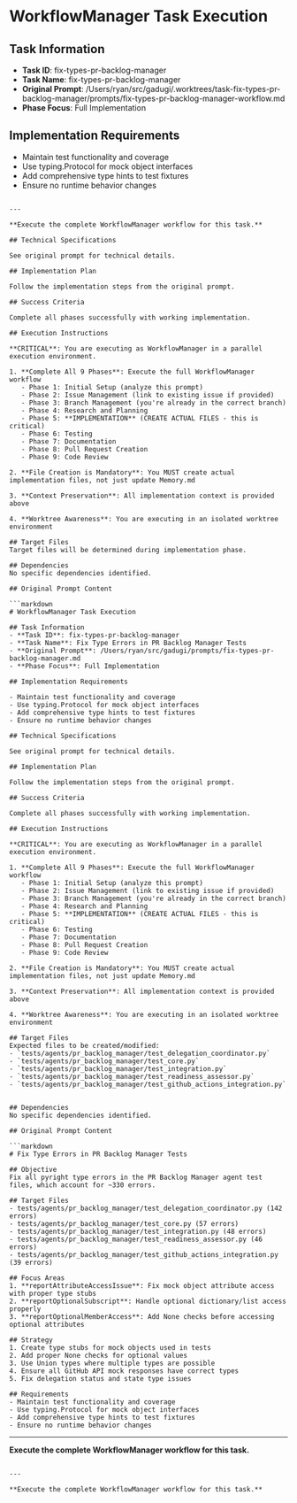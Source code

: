 # WorkflowManager Task Execution

## Task Information
- **Task ID**: fix-types-pr-backlog-manager
- **Task Name**: fix-types-pr-backlog-manager
- **Original Prompt**: /Users/ryan/src/gadugi/.worktrees/task-fix-types-pr-backlog-manager/prompts/fix-types-pr-backlog-manager-workflow.md
- **Phase Focus**: Full Implementation

## Implementation Requirements

- Maintain test functionality and coverage
- Use typing.Protocol for mock object interfaces
- Add comprehensive type hints to test fixtures
- Ensure no runtime behavior changes
```

---

**Execute the complete WorkflowManager workflow for this task.**

## Technical Specifications

See original prompt for technical details.

## Implementation Plan

Follow the implementation steps from the original prompt.

## Success Criteria

Complete all phases successfully with working implementation.

## Execution Instructions

**CRITICAL**: You are executing as WorkflowManager in a parallel execution environment.

1. **Complete All 9 Phases**: Execute the full WorkflowManager workflow
   - Phase 1: Initial Setup (analyze this prompt)
   - Phase 2: Issue Management (link to existing issue if provided)
   - Phase 3: Branch Management (you're already in the correct branch)
   - Phase 4: Research and Planning
   - Phase 5: **IMPLEMENTATION** (CREATE ACTUAL FILES - this is critical)
   - Phase 6: Testing
   - Phase 7: Documentation
   - Phase 8: Pull Request Creation
   - Phase 9: Code Review

2. **File Creation is Mandatory**: You MUST create actual implementation files, not just update Memory.md

3. **Context Preservation**: All implementation context is provided above

4. **Worktree Awareness**: You are executing in an isolated worktree environment

## Target Files
Target files will be determined during implementation phase.

## Dependencies
No specific dependencies identified.

## Original Prompt Content

```markdown
# WorkflowManager Task Execution

## Task Information
- **Task ID**: fix-types-pr-backlog-manager
- **Task Name**: Fix Type Errors in PR Backlog Manager Tests
- **Original Prompt**: /Users/ryan/src/gadugi/prompts/fix-types-pr-backlog-manager.md
- **Phase Focus**: Full Implementation

## Implementation Requirements

- Maintain test functionality and coverage
- Use typing.Protocol for mock object interfaces
- Add comprehensive type hints to test fixtures
- Ensure no runtime behavior changes

## Technical Specifications

See original prompt for technical details.

## Implementation Plan

Follow the implementation steps from the original prompt.

## Success Criteria

Complete all phases successfully with working implementation.

## Execution Instructions

**CRITICAL**: You are executing as WorkflowManager in a parallel execution environment.

1. **Complete All 9 Phases**: Execute the full WorkflowManager workflow
   - Phase 1: Initial Setup (analyze this prompt)
   - Phase 2: Issue Management (link to existing issue if provided)
   - Phase 3: Branch Management (you're already in the correct branch)
   - Phase 4: Research and Planning
   - Phase 5: **IMPLEMENTATION** (CREATE ACTUAL FILES - this is critical)
   - Phase 6: Testing
   - Phase 7: Documentation
   - Phase 8: Pull Request Creation
   - Phase 9: Code Review

2. **File Creation is Mandatory**: You MUST create actual implementation files, not just update Memory.md

3. **Context Preservation**: All implementation context is provided above

4. **Worktree Awareness**: You are executing in an isolated worktree environment

## Target Files
Expected files to be created/modified:
- `tests/agents/pr_backlog_manager/test_delegation_coordinator.py`
- `tests/agents/pr_backlog_manager/test_core.py`
- `tests/agents/pr_backlog_manager/test_integration.py`
- `tests/agents/pr_backlog_manager/test_readiness_assessor.py`
- `tests/agents/pr_backlog_manager/test_github_actions_integration.py`


## Dependencies
No specific dependencies identified.

## Original Prompt Content

```markdown
# Fix Type Errors in PR Backlog Manager Tests

## Objective
Fix all pyright type errors in the PR Backlog Manager agent test files, which account for ~330 errors.

## Target Files
- tests/agents/pr_backlog_manager/test_delegation_coordinator.py (142 errors)
- tests/agents/pr_backlog_manager/test_core.py (57 errors)
- tests/agents/pr_backlog_manager/test_integration.py (48 errors)
- tests/agents/pr_backlog_manager/test_readiness_assessor.py (46 errors)
- tests/agents/pr_backlog_manager/test_github_actions_integration.py (39 errors)

## Focus Areas
1. **reportAttributeAccessIssue**: Fix mock object attribute access with proper type stubs
2. **reportOptionalSubscript**: Handle optional dictionary/list access properly
3. **reportOptionalMemberAccess**: Add None checks before accessing optional attributes

## Strategy
1. Create type stubs for mock objects used in tests
2. Add proper None checks for optional values
3. Use Union types where multiple types are possible
4. Ensure all GitHub API mock responses have correct types
5. Fix delegation status and state type issues

## Requirements
- Maintain test functionality and coverage
- Use typing.Protocol for mock object interfaces
- Add comprehensive type hints to test fixtures
- Ensure no runtime behavior changes
```

---

**Execute the complete WorkflowManager workflow for this task.**

```

---

**Execute the complete WorkflowManager workflow for this task.**
